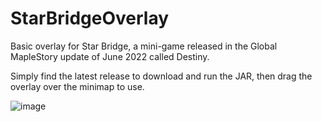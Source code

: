 # StarBridgeOverlay

Basic overlay for Star Bridge, a mini-game released in the Global MapleStory update of June 2022 called Destiny.

Simply find the latest release to download and run the JAR, then drag the overlay over the minimap to use.

![image](https://user-images.githubusercontent.com/3170097/178086595-00da4dd6-37d6-4e6c-a0fb-bfc9ffaca374.png)
